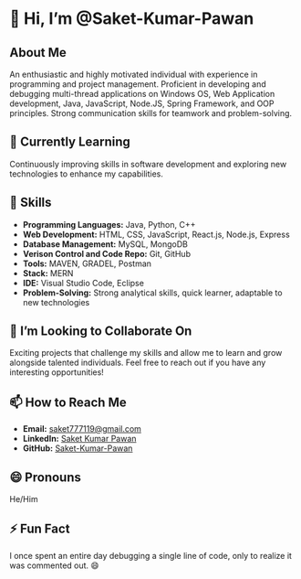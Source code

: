# 👋 Hi, I’m @Saket-Kumar-Pawan
## About Me
An enthusiastic and highly motivated individual with experience in programming and project management.
Proficient in developing and debugging multi-thread applications on Windows OS, Web Application development, Java, JavaScript, Node.JS, Spring Framework, and OOP principles.
Strong communication skills for teamwork and problem-solving.

## 🌱 Currently Learning
Continuously improving skills in software development and exploring new technologies to enhance my capabilities.

## 💼 Skills
- **Programming Languages:** Java, Python, C++
- **Web Development:** HTML, CSS, JavaScript, React.js, Node.js, Express
- **Database Management:** MySQL, MongoDB
- **Verison Control and Code Repo:** Git, GitHub
- **Tools:** MAVEN, GRADEL, Postman
- **Stack:** MERN
- **IDE:** Visual Studio Code, Eclipse
- **Problem-Solving:** Strong analytical skills, quick learner, adaptable to new technologies

## 💞️ I’m Looking to Collaborate On
Exciting projects that challenge my skills and allow me to learn and grow alongside talented individuals. Feel free to reach out if you have any interesting opportunities!


## 📫 How to Reach Me
- **Email:** saket777119@gmail.com
- **LinkedIn:** [Saket Kumar Pawan](LinkedIn_Profile_Link)
- **GitHub:** [Saket-Kumar-Pawan](GitHub_Profile_Link)

## 😄 Pronouns
He/Him

## ⚡ Fun Fact
I once spent an entire day debugging a single line of code, only to realize it was commented out. 😄


